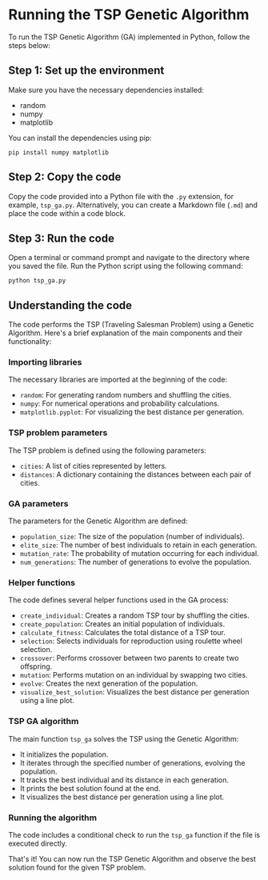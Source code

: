 # Running the TSP Genetic Algorithm

To run the TSP Genetic Algorithm (GA) implemented in Python, follow the steps below:

## Step 1: Set up the environment

Make sure you have the necessary dependencies installed:
- random
- numpy
- matplotlib

You can install the dependencies using pip:
```shell
pip install numpy matplotlib
```

## Step 2: Copy the code

Copy the code provided into a Python file with the `.py` extension, for example, `tsp_ga.py`. Alternatively, you can create a Markdown file (`.md`) and place the code within a code block.

## Step 3: Run the code

Open a terminal or command prompt and navigate to the directory where you saved the file. Run the Python script using the following command:

```shell
python tsp_ga.py
```

## Understanding the code

The code performs the TSP (Traveling Salesman Problem) using a Genetic Algorithm. Here's a brief explanation of the main components and their functionality:

### Importing libraries

The necessary libraries are imported at the beginning of the code:
- `random`: For generating random numbers and shuffling the cities.
- `numpy`: For numerical operations and probability calculations.
- `matplotlib.pyplot`: For visualizing the best distance per generation.

### TSP problem parameters

The TSP problem is defined using the following parameters:
- `cities`: A list of cities represented by letters.
- `distances`: A dictionary containing the distances between each pair of cities.

### GA parameters

The parameters for the Genetic Algorithm are defined:
- `population_size`: The size of the population (number of individuals).
- `elite_size`: The number of best individuals to retain in each generation.
- `mutation_rate`: The probability of mutation occurring for each individual.
- `num_generations`: The number of generations to evolve the population.

### Helper functions

The code defines several helper functions used in the GA process:
- `create_individual`: Creates a random TSP tour by shuffling the cities.
- `create_population`: Creates an initial population of individuals.
- `calculate_fitness`: Calculates the total distance of a TSP tour.
- `selection`: Selects individuals for reproduction using roulette wheel selection.
- `crossover`: Performs crossover between two parents to create two offspring.
- `mutation`: Performs mutation on an individual by swapping two cities.
- `evolve`: Creates the next generation of the population.
- `visualize_best_solution`: Visualizes the best distance per generation using a line plot.

### TSP GA algorithm

The main function `tsp_ga` solves the TSP using the Genetic Algorithm:
- It initializes the population.
- It iterates through the specified number of generations, evolving the population.
- It tracks the best individual and its distance in each generation.
- It prints the best solution found at the end.
- It visualizes the best distance per generation using a line plot.

### Running the algorithm

The code includes a conditional check to run the `tsp_ga` function if the file is executed directly.

That's it! You can now run the TSP Genetic Algorithm and observe the best solution found for the given TSP problem.